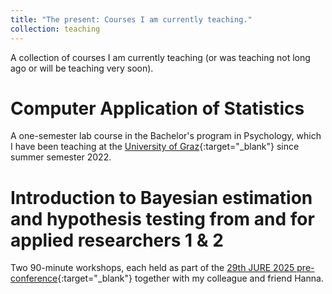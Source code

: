 ```yaml
---
title: "The present: Courses I am currently teaching."
collection: teaching
---
```


A collection of courses I am currently teaching (or was teaching not long ago or will be teaching very soon).

Computer Application of Statistics
======
A one-semester lab course in the Bachelor's program in Psychology, which I have been teaching at the [University of Graz](https://www.uni-graz.at/en/){:target="_blank"} since summer semester 2022.

Introduction to Bayesian estimation and hypothesis testing from and for applied researchers 1 & 2
======
Two 90-minute workshops, each held as part of the [29th JURE 2025 pre-conference](https://www.earli.org/events/jure2025){:target="_blank"} together with my colleague and friend Hanna.
